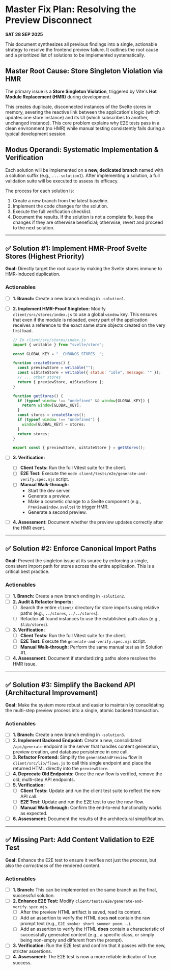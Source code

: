 # Master Fix Plan: Resolving the Preview Disconnect

**SAT 28 SEP 2025**

This document synthesizes all previous findings into a single, actionable strategy to resolve the frontend preview failure. It outlines the root cause and a prioritized list of solutions to be implemented systematically.

## Master Root Cause: Store Singleton Violation via HMR

The primary issue is a **Store Singleton Violation**, triggered by Vite's **Hot Module Replacement (HMR)** during development.

This creates duplicate, disconnected instances of the Svelte stores in memory, severing the reactive link between the application's logic (which updates one store instance) and its UI (which subscribes to another, unchanged instance). This core problem explains why E2E tests pass in a clean environment (no HMR) while manual testing consistently fails during a typical development session.

## Modus Operandi: Systematic Implementation & Verification

Each solution will be implemented on a **new, dedicated branch** named with a solution suffix (e.g., `...-solution1`). After implementing a solution, a full validation suite will be executed to assess its efficacy.

The process for each solution is:

1. Create a new branch from the latest baseline.
2. Implement the code changes for the solution.
3. Execute the full verification checklist.
4. Document the results. If the solution is not a complete fix, keep the changes if they are otherwise beneficial; otherwise, revert and proceed to the next solution.

---

## ✅ Solution #1: Implement HMR-Proof Svelte Stores (Highest Priority)

**Goal:** Directly target the root cause by making the Svelte stores immune to HMR-induced duplication.

### Actionables

- [ ] **1. Branch:** Create a new branch ending in `-solution1`.
- [ ] **2. Implement HMR-Proof Singleton:** Modify `client/src/stores/index.js` to use a global `window` key. This ensures that even if the module is reloaded, every part of the application receives a reference to the exact same store objects created on the very first load.

  ```javascript
  // In client/src/stores/index.js
  import { writable } from "svelte/store";

  const GLOBAL_KEY = "__CHRONOS_STORES__";

  function createStores() {
    const previewStore = writable("");
    const uiStateStore = writable({ status: "idle", message: "" });
    // ... other stores
    return { previewStore, uiStateStore };
  }

  function getStores() {
    if (typeof window !== "undefined" && window[GLOBAL_KEY]) {
      return window[GLOBAL_KEY];
    }
    const stores = createStores();
    if (typeof window !== "undefined") {
      window[GLOBAL_KEY] = stores;
    }
    return stores;
  }

  export const { previewStore, uiStateStore } = getStores();
  ```

- [ ] **3. Verification:**
  - [ ] **Client Tests:** Run the full Vitest suite for the client.
  - [ ] **E2E Test:** Execute the `node client/tests/e2e/generate-and-verify.spec.mjs` script.
  - [ ] **Manual Walk-through:**
    - Start the dev server.
    - Generate a preview.
    - Make a cosmetic change to a Svelte component (e.g., `PreviewWindow.svelte`) to trigger HMR.
    - Generate a second preview.
- [ ] **4. Assessment:** Document whether the preview updates correctly after the HMR event.

---

## ✅ Solution #2: Enforce Canonical Import Paths

**Goal:** Prevent the singleton issue at its source by enforcing a single, consistent import path for stores across the entire application. This is a critical best practice.

### Actionables

- [ ] **1. Branch:** Create a new branch ending in `-solution2`.
- [ ] **2. Audit & Refactor Imports:**
  - [ ] Search the entire `client/` directory for store imports using relative paths (e.g., `../stores`, `../../stores`).
  - [ ] Refactor all found instances to use the established path alias (e.g., `$lib/stores`).
- [ ] **3. Verification:**
  - [ ] **Client Tests:** Run the full Vitest suite for the client.
  - [ ] **E2E Test:** Execute the `generate-and-verify.spec.mjs` script.
  - [ ] **Manual Walk-through:** Perform the same manual test as in Solution #1.
- [ ] **4. Assessment:** Document if standardizing paths alone resolves the HMR issue.

---

## ✅ Solution #3: Simplify the Backend API (Architectural Improvement)

**Goal:** Make the system more robust and easier to maintain by consolidating the multi-step preview process into a single, atomic backend transaction.

### Actionables

- [ ] **1. Branch:** Create a new branch ending in `-solution3`.
- [ ] **2. Implement Backend Endpoint:** Create a new, consolidated `/api/generate` endpoint in the server that handles content generation, preview creation, and database persistence in one call.
- [ ] **3. Refactor Frontend:** Simplify the `generateAndPreview` flow in `client/src/lib/flows.js` to call this single endpoint and place the returned HTML directly into the `previewStore`.
- [ ] **4. Deprecate Old Endpoints:** Once the new flow is verified, remove the old, multi-step API endpoints.
- [ ] **5. Verification:**
  - [ ] **Client Tests:** Update and run the client test suite to reflect the new API call.
  - [ ] **E2E Test:** Update and run the E2E test to use the new flow.
  - [ ] **Manual Walk-through:** Confirm the end-to-end functionality works as expected.
- [ ] **6. Assessment:** Document the results of the architectural simplification.

---

## ✅ Missing Part: Add Content Validation to E2E Test

**Goal:** Enhance the E2E test to ensure it verifies not just the _process_, but also the _correctness_ of the rendered content.

### Actionables

- [ ] **1. Branch:** This can be implemented on the same branch as the final, successful solution.
- [ ] **2. Enhance E2E Test:** Modify `client/tests/e2e/generate-and-verify.spec.mjs`.
  - [ ] After the preview HTML artifact is saved, read its content.
  - [ ] Add an assertion to verify the HTML does **not** contain the raw prompt text (e.g., `E2E smoke: short summer poem...`).
  - [ ] Add an assertion to verify the HTML **does** contain a characteristic of successfully generated content (e.g., a specific class, or simply being non-empty and different from the prompt).
- [ ] **3. Verification:** Run the E2E test and confirm that it passes with the new, stricter assertions.
- [ ] **4. Assessment:** The E2E test is now a more reliable indicator of true success.
